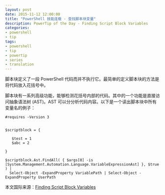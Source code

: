 ```yaml
---
layout: post
date: 2015-11-12 12:00:00
title: "PowerShell 技能连载 - 查找脚本块变量"
description: PowerTip of the Day - Finding Script Block Variables
categories:
- powershell
- tip
tags:
- powershell
- tip
- powertip
- series
- translation
---
```

脚本块定义了一段 PowerShell 代码而并不执行它。最简单的定义脚本块的方法是将代码放入花括号中。

脚本块有一系列高级功能，能够检测花括号内部的代码。其中的一个功能是直接访问抽象语法树 (AST)。AST 可以分分析代码内容。以下是一个读出脚本块中所有变量名的例子：

    #requires -Version 3
    
    
    $scriptblock = {
    
       $test = 1
       $abc = 2
    
    }
    
    $scriptblock.Ast.FindAll( { $args[0] -is [System.Management.Automation.Language.VariableExpressionAst] }, $true ) |
      Select-Object -ExpandProperty VariablePath | Select-Object -ExpandProperty UserPath

<!--more-->
本文国际来源：[Finding Script Block Variables](http://community.idera.com/powershell/powertips/b/tips/posts/finding-script-block-variables)
